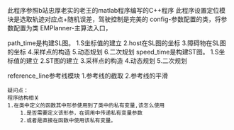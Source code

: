 此程序参照b站忠厚老实的老王的matlab程序编写的C++程序
此程序设置定位模块是选取轨迹对应点+随机误差，驾驶控制是完美的
config-参数配置的类，将参数配置为类
EMPlanner-主算法入口，


path_time是构建SL图。
    1.S坐标值的建立
    2.host在SL图的坐标
    3.障碍物在SL图的坐标
    4.采样点的构造
    5.动态规划
    6.二次规划
speed_time是构建ST图。
    1.S坐标值的建立
    2.ST图的建立
    3.采样点的构造
    4.动态规划
    5.二次规划

reference_line参考线模块
    1.参考线的截取
    2.参考线的平滑



    疑问点：
    程序结构相关
    1.在类中定义的函数其中形参使用到了类中的私有变量,该怎么使用
        1.是否需要定义该形参，在调用中传递私有变量参数
        2.或者是直接在函数中使用该私有变量。
    
